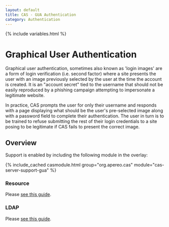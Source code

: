 ```yaml
---
layout: default
title: CAS - GUA Authentication
category: Authentication
---
```

{% include variables.html %}


# Graphical User Authentication

Graphical user authentication, sometimes also known as 'login images' are a form of login 
verification (i.e. second factor) where a site presents the user with an image previously 
selected by the user at the time the account is created. It is an "account secret" tied 
to the username that should not be easily reproduced by a phishing campaign attempting to impersonate a legitimate website.

In practice, CAS prompts the user for only their username and responds with a page 
displaying what should be the user's pre-selected image along with a password field 
to complete their authentication. The user in turn is to be trained to refuse 
submitting the rest of their login credentials to a site posing to be legitimate if CAS fails to present the correct image.

## Overview

Support is enabled by including the following module in the overlay:

{% include_cached casmodule.html group="org.apereo.cas" module="cas-server-support-gua" %}

### Resource

Please [see this guide](GUA-Authentication-Storage-Resource.html).

### LDAP

Please [see this guide](GUA-Authentication-Storage-LDAP.html).
